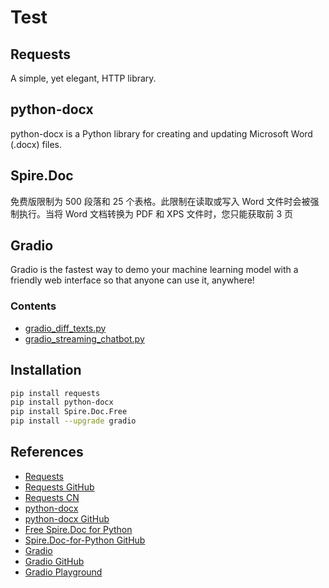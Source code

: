 # Test

## Requests
A simple, yet elegant, HTTP library.

## python-docx
python-docx is a Python library for creating and updating Microsoft Word (.docx) files.

## Spire.Doc
免费版限制为 500 段落和 25 个表格。此限制在读取或写入 Word 文件时会被强制执行。当将 Word 文档转换为 PDF 和 XPS 文件时，您只能获取前 3 页

## Gradio
Gradio is the fastest way to demo your machine learning model with a friendly web interface so that anyone can use it, anywhere!

### Contents
- [gradio_diff_texts.py](gradio_diff_texts.py)
- [gradio_streaming_chatbot.py](gradio_streaming_chatbot.py)

## Installation
```sh
pip install requests
pip install python-docx
pip install Spire.Doc.Free
pip install --upgrade gradio
```

## References
- [Requests](https://requests.readthedocs.io/en/latest/)
- [Requests GitHub](https://github.com/requests/requests)
- [Requests CN](https://requests.readthedocs.io/projects/cn/zh-cn/latest/)
- [python-docx](https://python-docx.readthedocs.io/en/latest/)
- [python-docx GitHub](https://github.com/python-openxml/python-docx)
- [Free Spire.Doc for Python](https://www.e-iceblue.cn/Introduce/Free-Spire-Doc-Python.html)
- [Spire.Doc-for-Python GitHub](https://github.com/eiceblue/Spire.Doc-for-Python)
- [Gradio](https://www.gradio.app/)
- [Gradio GitHub](https://github.com/gradio-app/gradio)
- [Gradio Playground](https://www.gradio.app/playground)